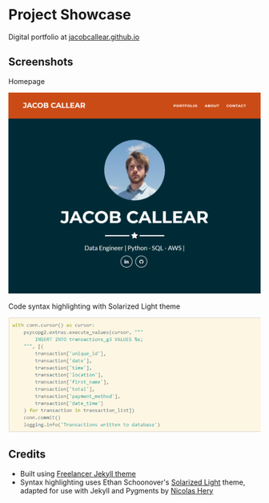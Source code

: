 # Project Showcase

Digital portfolio at
[jacobcallear.github.io](https://jacobcallear.github.io/)

## Screenshots

Homepage

![Screenshot of project showcase homepage](/img/portfolio-headers/project-showcase.png)

Code syntax highlighting with Solarized Light theme

![Screenshot of code syntax highlighting in project showcase website](/img/screenshots/project-showcase-syntax.png)

## Credits

- Built using
  [Freelancer Jekyll theme](https://github.com/jeromelachaud/freelancer-theme)
- Syntax highlighting uses Ethan Schoonover's
  [Solarized Light](http://ethanschoonover.com/solarized)
  theme, adapted for use with Jekyll and Pygments by
  [Nicolas Hery](https://gist.github.com/nicolashery/5765395/#file-solarized-light-css)
